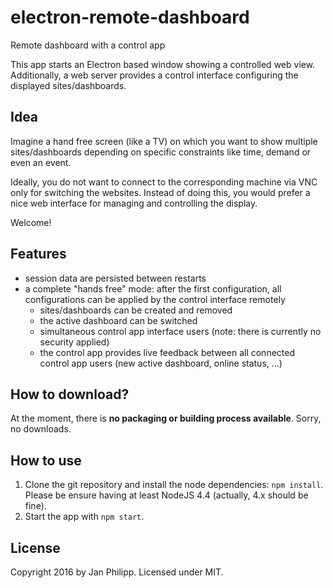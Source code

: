 # electron-remote-dashboard

Remote dashboard with a control app

This app starts an Electron based window showing a controlled web view. Additionally, a web server provides
a control interface configuring the displayed sites/dashboards.

## Idea

Imagine a hand free screen (like a TV) on which you want to show multiple sites/dashboards depending on specific
constraints like time, demand or even an event.

Ideally, you do not want to connect to the corresponding machine via VNC only for switching the websites. Instead of
doing this, you would prefer a nice web interface for managing and controlling the display.

Welcome!

## Features

- session data are persisted between restarts
- a complete "hands free" mode: after the first configuration, all configurations can be applied by the control interface remotely
  - sites/dashboards can be created and removed
  - the active dashboard can be switched
  - simultaneous control app interface users (note: there is currently no security applied)
  - the control app provides live feedback between all connected control app users (new active dashboard, online status, ...)

## How to download?

At the moment, there is **no packaging or building process available**. Sorry, no downloads.

## How to use

1. Clone the git repository and install the node dependencies: `npm install`. Please be ensure having at least NodeJS 4.4 (actually, 4.x should be fine).
2. Start the app with `npm start`.

## License

Copyright 2016 by Jan Philipp. Licensed under MIT.
